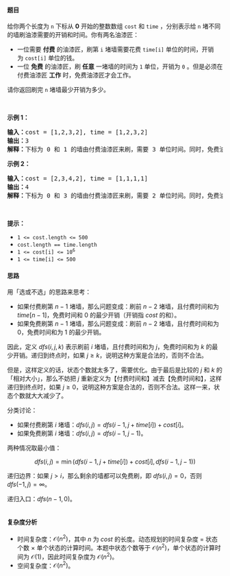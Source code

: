 #### 题目

<p>给你两个长度为 <code>n</code> 下标从 <strong>0</strong> 开始的整数数组 <code>cost</code> 和 <code>time</code> ，分别表示给 <code>n</code> 堵不同的墙刷油漆需要的开销和时间。你有两名油漆匠：</p>

<ul>
	<li>一位需要 <strong>付费</strong> 的油漆匠，刷第 <code>i</code> 堵墙需要花费 <code>time[i]</code> 单位的时间，开销为 <code>cost[i]</code> 单位的钱。</li>
	<li>一位 <strong>免费</strong> 的油漆匠，刷 <strong>任意</strong> 一堵墙的时间为 <code>1</code> 单位，开销为 <code>0</code> 。但是必须在付费油漆匠 <strong>工作</strong> 时，免费油漆匠才会工作。</li>
</ul>

<p>请你返回刷完 <code>n</code> 堵墙最少开销为多少。</p>

<p> </p>

<p><strong>示例 1：</strong></p>

<pre><b>输入：</b>cost = [1,2,3,2], time = [1,2,3,2]
<b>输出：</b>3
<strong>解释：</strong>下标为 0 和 1 的墙由付费油漆匠来刷，需要 3 单位时间。同时，免费油漆匠刷下标为 2 和 3 的墙，需要 2 单位时间，开销为 0 。总开销为 1 + 2 = 3 。
</pre>

<p><strong>示例 2：</strong></p>

<pre><b>输入：</b>cost = [2,3,4,2], time = [1,1,1,1]
<b>输出：</b>4
<b>解释：</b>下标为 0 和 3 的墙由付费油漆匠来刷，需要 2 单位时间。同时，免费油漆匠刷下标为 1 和 2 的墙，需要 2 单位时间，开销为 0 。总开销为 2 + 2 = 4 。
</pre>

<p> </p>

<p><strong>提示：</strong></p>

<ul>
	<li><code>1 &lt;= cost.length &lt;= 500</code></li>
	<li><code>cost.length == time.length</code></li>
	<li><code>1 &lt;= cost[i] &lt;= 10<sup>6</sup></code></li>
	<li><code>1 &lt;= time[i] &lt;= 500</code></li>
</ul>

#### 思路

用「选或不选」的思路来思考：

- 如果付费刷第 $n-1$ 堵墙，那么问题变成：刷前 $n-2$ 堵墙，且付费时间和为 $\textit{time}[n-1]$，免费时间和 $0$ 的最少开销（开销指 $\textit{cost}$ 的和）。
- 如果免费刷第 $n-1$ 堵墙，那么问题变成：刷前 $n-2$ 堵墙，且付费时间和为 $0$，免费时间和为 $1$ 的最少开销。

因此，定义 $\textit{dfs}(i,j,k)$ 表示刷前 $i$ 堵墙，且付费时间和为 $j$，免费时间和为 $k$ 的最少开销。递归到终点时，如果 $j\ge k$，说明这种方案是合法的，否则不合法。

但是，这样定义的话，状态个数就太多了，需要优化。由于最后是比较的 $j$ 和 $k$ 的「相对大小」，那么不妨把 $j$ 重新定义为【付费时间和】减去【免费时间和】，这样递归到终点时，如果 $j\ge 0$，说明这种方案是合法的，否则不合法。这样一来，状态个数就大大减少了。

分类讨论：

- 如果付费刷第 $i$ 堵墙：$\textit{dfs}(i,j) = \textit{dfs}(i-1,j+\textit{time}[i]) +\textit{cost}[i]$。
- 如果免费刷第 $i$ 堵墙：$\textit{dfs}(i,j) = \textit{dfs}(i-1,j-1)$。

两种情况取最小值：

$$
\textit{dfs}(i,j) = \min(\textit{dfs}(i-1,j+\textit{time}[i]) +\textit{cost}[i], \textit{dfs}(i-1,j-1))
$$

递归边界：如果 $j>i$，那么剩余的墙都可以免费刷，即 $\textit{dfs}(i,j) = 0$，否则 $\textit{dfs}(-1,j) = \infty$。

递归入口：$\textit{dfs}(n-1,0)$。

```go 

```

#### 复杂度分析

- 时间复杂度：$\mathcal{O}(n^2)$，其中 $n$ 为 $\textit{cost}$ 的长度。动态规划的时间复杂度 $=$ 状态个数 $\times$ 单个状态的计算时间。本题中状态个数等于 $\mathcal{O}(n^2)$，单个状态的计算时间为 $\mathcal{O}(1)$，因此时间复杂度为 $\mathcal{O}(n^2)$。
- 空间复杂度：$\mathcal{O}(n^2)$。
